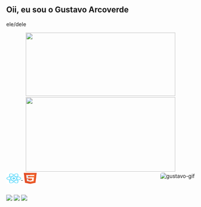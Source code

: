 ## Oii, eu sou o Gustavo Arcoverde

ele/dele

<div align="center">
  <a href="https://github.com/GustavoArcoverde">
  <img height="170em" width="400em" src="https://github-readme-stats.vercel.app/api?username=GustavoArcoverde&show_icons=true&theme=synthwave&include_all_commits=true&count_private=true"/>
  <img height="200em" width="400em" src="https://github-readme-stats.vercel.app/api/top-langs/?username=GustavoArcoverde&layout=compact&langs_count=7&theme=synthwave"/>
</div>

<div style= display: "inline_block">
  <img align="center" alt="gu-React" height="30" width="40" src="https://raw.githubusercontent.com/devicons/devicon/master/icons/react/react-original.svg">
  <img align="center" alt="gu-HTML" height="30" width="40" src="https://raw.githubusercontent.com/devicons/devicon/master/icons/html5/html5-original.svg">
  <img align="right" alt="gustavo-gif" height="150" style="border-radius: 5px;" src="https://images-ext-2.discordapp.net/external/x7VMFICcjNWhNOzLHNjU1Poc6UdYjIEk_7bAKI7qhJI/https/im2.ezgif.com/tmp/ezgif-2-55c687552c.gif">
</div>

##

  <div>
     <a href="https://instagram.com/gusarcoverde" target="_blank"><img src="https://img.shields.io/badge/-Instagram-%23E4405F?style=for-the-badge&logo=instagram&logoColor=white" target="_blank"></a>
     <a href="https://twitter.com/gusarcoverde" target="_blank"><img src="https://img.shields.io/badge/Twitter-1DA1F2?style=for-the-badge&logo=twitter&logoColor=white" target="_blank"></a>
     <a href="https://www.linkedin.com/in/gustavo-arcoverde-455b38225/" target="_blank"><img src="https://img.shields.io/badge/LinkedIn-0077B5?style=for-the-badge&logo=linkedin&logoColor=white" target="_blank"></a>
  </div>
